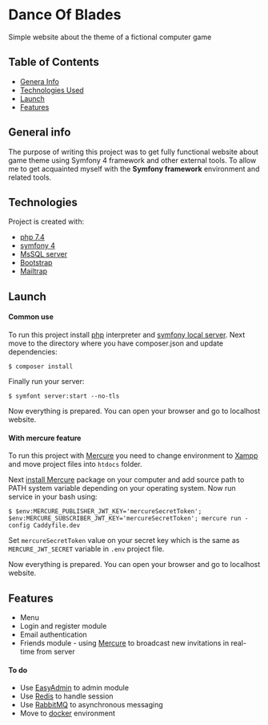 # Dance Of Blades

Simple website about the theme of a fictional computer game

## Table of Contents
* [Genera Info](#general-info)
* [Technologies Used](#technologies)
* [Launch](#launch)
* [Features](#features)

## General info

The purpose of writing this project was to get fully functional website about game theme using Symfony 4 framework and other external tools.
To allow me to get acquainted myself with the **Symfony framework** environment and related tools.

## Technologies
Project is created with:
* [php 7.4](https://www.php.net/)
* [symfony 4](https://react-redux.js.org/)
* [MsSQL server](https://www.microsoft.com/pl-pl/sql-server/sql-server-2019)
* [Bootstrap](https://getbootstrap.com/)
* [Mailtrap](https://mailtrap.io/)

## Launch
#### Common use 

To run this project install [php](https://windows.php.net/download#php-7.4) interpreter and [symfony local server](https://symfony.com/doc/current/setup/symfony_server.html). 
Next move to the directory where you have composer.json and update dependencies:
```
$ composer install
```
Finally run your server:
```
$ symfont server:start --no-tls
```
Now everything is prepared. You can open your browser and go to localhost website. 

#### With mercure feature
To run this project with [Mercure](https://mercure.rocks/) you need to change environment to [Xampp](https://www.apachefriends.org/pl/index.html) and move project files into `htdocs` folder. 

Next [install Mercure](https://mercure.rocks/docs/hub/install) package on your computer and add source path to PATH system variable depending on your operating system.
Now run service in your bash using:
```
$ $env:MERCURE_PUBLISHER_JWT_KEY='mercureSecretToken'; $env:MERCURE_SUBSCRIBER_JWT_KEY='mercureSecretToken'; mercure run -config Caddyfile.dev
```
Set `mercureSecretToken` value on your secret key which is the same as `MERCURE_JWT_SECRET` variable in `.env` project file.

Now everything is prepared. You can open your browser and go to localhost website. 

## Features
* Menu
* Login and register module
* Email authentication
* Friends module - using [Mercure](https://mercure.rocks/) to broadcast new invitations in real-time from server
#### To do
* Use [EasyAdmin](https://symfony.com/bundles/EasyAdminBundle/current/index.html) to admin module
* Use [Redis](https://redis.io/) to handle session
* Use [RabbitMQ](https://www.rabbitmq.com/) to asynchronous messaging
* Move to [docker](https://www.docker.com/) environment
